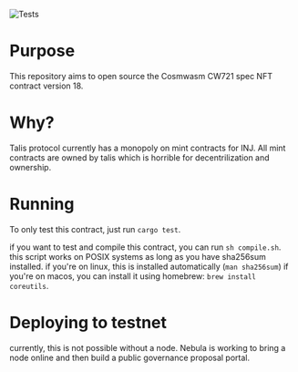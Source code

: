 ![Tests](https://github.com/morgandri1/injective-cw721/actions/workflows/rust.yml/badge.svg)

# Purpose
This repository aims to open source the Cosmwasm CW721 spec NFT contract version 18. 

# Why?
Talis protocol currently has a monopoly on mint contracts for INJ. All mint contracts are owned by talis which is horrible for decentrilization and ownership. 

# Running
To only test this contract, just run ``cargo test``. 

if you want to test and compile this contract, you can run ``sh compile.sh``. this script works on POSIX systems as long as you have sha256sum installed. if you're on linux, this is installed automatically (``man sha256sum``) if you're on macos, you can install it using homebrew: ``brew install coreutils``.

# Deploying to testnet 
currently, this is not possible without a node. Nebula is working to bring a node online and then build a public governance proposal portal. 